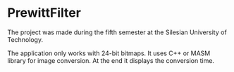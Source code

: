 # PrewittFilter
The project was made during the fifth semester at the Silesian University of Technology.  

The application only works with 24-bit bitmaps. It uses C++ or MASM library for image conversion. At the end it displays the conversion time.